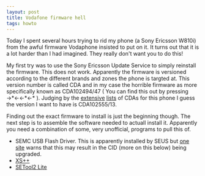 ```yaml
---
layout: post
title: Vodafone firmware hell
tags: howto
---
```


Today I spent several hours trying to rid my phone (a Sony Ericsson W810i) from
the awful firmware Vodaphone insisted to put on it. It turns out that it is a
lot harder than I had imagined. They really don't want you to do this!

My first try was to use the Sony Ericsson Update Service to simply reinstall
the firmware. This does not work. Apparently the firmware is versioned
according to the different brands and zones the phone is targted at. This
version number is called CDA and in my case the horrible firmware as more
specifically known as CDA102494/47 ( You can find this out by pressing
&rarr;\*&larr;&larr;\*&larr;\* ). Judging by the [extensive] [lists] of CDAs
for this phone I guess the version I want to have is CDA102555/13.

[extensive]: http://www.topsony.com/forum/cmps_index.php?page=CDA_w810
[lists]: http://www.expansys-usa.com/ft.aspx?k=67416


Finding out the exact firmware to install is just the beginning though. The
next step is to assemble the software needed to actuall install it. Apparently
you need a combination of some, very unofficial, programs to pull this of.
* SEMC USB Flash Driver. This is apparently installed by SEUS but [one site] warns that this may result in the CID (more on this below) being upgraded.
* [XS++] 
* [SETool2 Lite]

[one site]: http://www.akshayy.com/sonyericsson/tutorials/installing-usb-flash-drivers/
[XS++]: http://forums.se-nse.net/topic/16338-xs-v31-darwin/
[SETool2 Lite]: http://forums.se-nse.net/topic/13115-setool2-lite/
